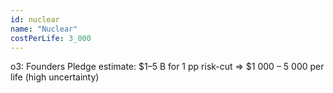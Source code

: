 ```yaml
---
id: nuclear
name: "Nuclear"
costPerLife: 3_000
--- 
```


o3: Founders Pledge estimate: $1–5 B for 1 pp risk-cut ⇒ $1 000 – 5 000 per life (high uncertainty)

